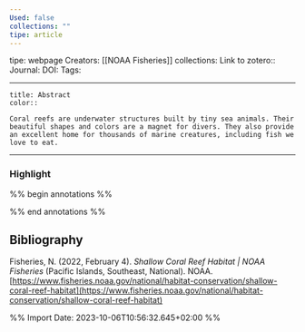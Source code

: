 ```yaml
---
Used: false
collections: ""
tipe: article
---
```

tipe: webpage
Creators: [[NOAA Fisheries]]
collections: 
Link to zotero:: 
Journal: 
DOI: 
Tags: 

---
```ad-note
title: Abstract
color:: 

Coral reefs are underwater structures built by tiny sea animals. Their beautiful shapes and colors are a magnet for divers. They also provide an excellent home for thousands of marine creatures, including fish we love to eat.

```

---
### Highlight

%% begin annotations %%

%% end annotations %%

## Bibliography

Fisheries, N. (2022, February 4). _Shallow Coral Reef Habitat | NOAA Fisheries_ (Pacific Islands, Southeast, National). NOAA. [https://www.fisheries.noaa.gov/national/habitat-conservation/shallow-coral-reef-habitat](https://www.fisheries.noaa.gov/national/habitat-conservation/shallow-coral-reef-habitat)

%% Import Date: 2023-10-06T10:56:32.645+02:00 %%
